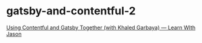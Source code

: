 # gatsby-and-contentful-2
[Using Contentful and Gatsby Together (with Khaled Garbaya) — Learn WIth Jason](https://www.youtube.com/watch?v=T9hLWjIN-pY)
